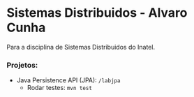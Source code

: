 # Sistemas Distribuidos - Alvaro Cunha
Para a disciplina de Sistemas Distribuidos do Inatel.

### Projetos:

- Java Persistence API (JPA): `/labjpa`
  - Rodar testes: `mvn test`